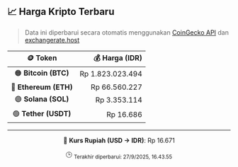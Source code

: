 

<!-- HARGA_KRIPTO -->
## 📈 Harga Kripto Terbaru

> Data ini diperbarui secara otomatis menggunakan [CoinGecko API](https://www.coingecko.com/) dan [exchangerate.host](https://exchangerate.host/)

<div align="center">

| 🪙 Token | 💰 Harga (IDR) |
|:------:|---------------:|
| 🟠 **Bitcoin (BTC)**   | Rp 1.823.023.494 |
| 🔵 **Ethereum (ETH)**  | Rp 66.560.227 |
| 🟣 **Solana (SOL)**    | Rp 3.353.114 |
| 🟢 **Tether (USDT)**   | Rp 16.686 |

---

💱 **Kurs Rupiah (USD → IDR)**: Rp 16.671

🕒 <sub>Terakhir diperbarui: 27/9/2025, 16.43.55</sub>

</div>
<!-- /HARGA_KRIPTO -->